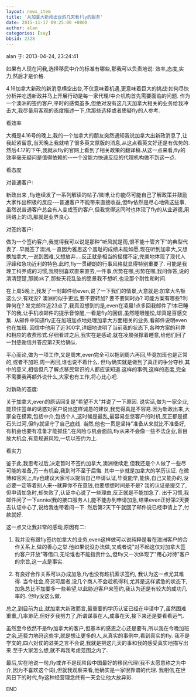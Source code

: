 ```yaml
---
layout: news_item
title: '从加拿大新政出台的几天看fly的服务'
date: 2015-11-17 09:25:00 +0800
author: alan
categories: [say]
bbsid: 2328
---
```


alan 于: 2013-04-24, 23:24:41

如果有人现在问我,选择移民中介的标准有哪些,那我可以负责地说: 效率,态度,实力,然后才是价格.

4.16加拿大新政的新消息横空出台,不仅意味着机遇,更意味着巨大的挑战:如何尽快分析并吃透新政并马上开展行动是每一家代理/中介机构首先需要面临的问题.
作为一个澳洲的签约客户,平时的感慨虽多,但绝对没有这几天加拿大相关的业务给我冲击大,我尽量用客观的态度描述一下,供那些选择或者质疑fly的人参考.

看效率 
 
大概是4.16号的晚上,我的一个加拿大的朋友突然通知我说加拿大出新政消息了,让我赶紧留意,当天晚上我就啃了很多英文原版的消息,从这点看英文好还是有优势的. 然后4.17的下午,我就从fly的官网上看到了相关政策的翻译稿.从这一点来看,fly的效率毫无疑问是值得依赖的--一个没能力快速反应的代理机构做不到这一点.

看态度

对普通客户:

新政出来 ,fly连续发了一系列解读的帖子/微博,让你能尽可能自己了解政策并鼓励大家作出积极的反应---普通客户不能带来直接收益,但fly依然是尽心地做这些事,虽然说普通客户总会有人变成签约客户,但我觉得这同时也体现了fly的从业道德,用网络上的词,那就是业界良心.

对签约客户:

做为一个签约客户,我觉得我可以说是那种"听风就是雨,恨不能十管齐下"的典型代表了. 早就签了澳洲,一直因为雅思这个羞耻的成绩未能如愿,现在听到加拿大,又想换加拿大,一说到困难,又想放弃....反正就是相当的摇摆不定,完美地体现了现代人浮躁和急功近利的特色.此时,fly一贯硬朗的行事风格就显得特别重要了. 可能是我理工科养成的习惯,我特别喜欢直来直去,一件事,优势在哪,劣势在哪,我问你答,说的清清楚楚,那就ok了,那些天花乱坠的愿景我不想听,也没那个耐性和时间.

在上周5晚上,我发了一封邮件给even,说了一下我们的情景,大意就是:加拿大名额这么少,有戏没? 澳洲的似乎更远,要不要转加? 要不要同时办? 可能方案有哪些?利弊何在? 发完邮件近23点了,我真没想到的是,even在凌晨1点多回我邮件了!本已睡下的我,让手机收邮件的提示音惊醒,一看是fly的回信,虽然睡眼惺忪,却真是百感交集. 从邮件中知道fly正在加班加点地处理加拿大方面相关的业务,看邮件说明even也在加班. 回信中他用了近300字,详细地说明了当前我的状态下,各种方案的利弊和相应的收费形式.仔细看过之后,我实在是感动,就在凌晨强撑着睡意,给他们回了一封感谢信并答应第2天给确认.

平心而论,做为一项工作,又是周末,even完全可以拖到周六再回,毕竟加班也是正常的,或者不加班,周一再回,谁也说不着什么. 但fly确实就是做到了真正的争分夺秒,其中的意义,相信但凡了解点移民常识的人都应该知道.这样的事例,这样的态度,完全不需要我再额外说什么,大家也有工作,将心比心吧.

对新政的态度:

关于加拿大,even的原话回复是"希望不大"并说了一下原因. 说实话,做为一家企业,能顶住签单的诱惑对客户说出这样诚恳的建议,我觉得真是不容易.因为新政出来,大家全在摸索,包括中介,包括个人,这时候是最乱,最容易忽悠客户的时机,反正都是摸石头过河,但fly就坚守了自己底线. 当然,他也一贯是坚持"准备从来就比不准备好,有机会也要有准备才能抓住",在风险与机会面前,fly从来不会像一些不法企业,盲目放大机会,有意规避风险,一切以签约为上.

看实力

鉴于此,我思考过后,决定暂时不签约加拿大,澳洲继续走,但我还是个人做了一些尽可能的准备,万一有机会,我到时不至于后悔. 其中一步就是加拿大的学历认证. 在微博和官网上,fly也建议大家可以提前自己申请认证,毕竟能早,能快,自己又能办的,没必要一定等着别人来--就算你不在意钱,也要想想时间是不是? 我的认证是提交了,但申请加急时,却失败了,认证中心说了一些理由,反正就是不能加急了. 出于习惯,我邮件问了一下annie(我的接口服务人),能不能办到申请加急,结果even正好第2天要去认证中心了,说给我也带着问一下. 然后第2天下午就回了邮件说已经申请上了,付款就好.

这一点又让我非常的感动,原因有二:

1) 我并没有跟fly签约加拿大的业务,even这样做可以说纯粹是看在澳洲客户的合作关系上,做的善心之举.他如果说没办法做,又或者说"对不起这仅对加拿大签约客户开放"等借口,无论谁也不能指责什么,但fly又一次体现了"用心对待"客户的宗旨,这一点是事实.

2) 有良好合作关系可以办成加急,fly也没有趁机索求签约, 我认为这一点尤其难得. 当今社会,奇货可居者,没几个商人不会趁机得利,尤其是这样紧急的状态下,加急总比不加要多一些希望,以此胁迫客户来签约,我认为还是有较大的成功几率的. 但fly没这么做.

总之,到目前为止,就加拿大新政而言,最重要的学历认证已经在申请中了,虽然困难重重,几率渺茫,但好歹我努力了,所谓谋事在人,成事在天,接下来还是要看看运气.

虽然至今依然不是fly加拿大的客户,但基本的感恩之心还是要有,所以我在今晚加班之余,还费力地码这些字,就是想让更多的人,从真实的事例中,看到真实的fly. 我不是学文的,四六对仗的溢美之言不会说,我就是把这几天的事和我的感受真实地描写出来.至于大家怎么想,就不再我考虑范围之内了.

最后,实在地说一句,fly或许不是现阶段中国最好的移民代理(我不太愿意称之为中介,因为不喜欢这个词),但就我观察来看,他确实是一家很靠谱的代理. 我相信,在世风日下的时代,fly这种经营理念终有一天会让他大放异彩.

END


